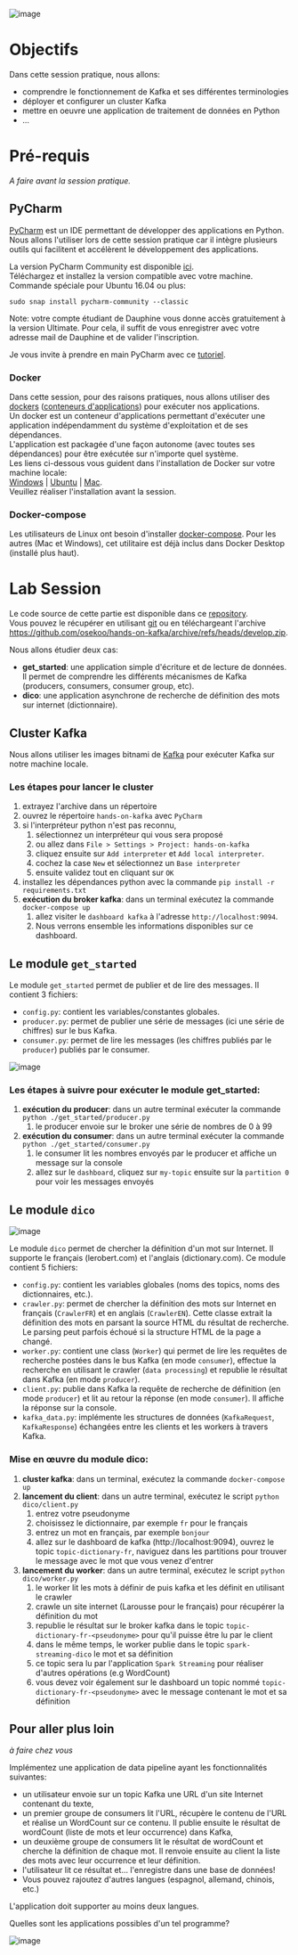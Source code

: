 ![image](https://user-images.githubusercontent.com/49156499/115967379-9e6fb180-a532-11eb-8142-428a455a6454.png)

# Objectifs  

Dans cette session pratique, nous allons: 
- comprendre le fonctionnement de Kafka et ses différentes terminologies
- déployer et configurer un cluster Kafka
- mettre en oeuvre une application de traitement de données en Python
- ...


# Pré-requis
_A faire avant la session pratique._

## PyCharm
[PyCharm](https://www.jetbrains.com/pycharm/download/) est un IDE permettant de développer des applications en Python.
Nous allons l'utiliser lors de cette session pratique car il intègre plusieurs outils qui facilitent et accélèrent le développement des applications.  
  
La version PyCharm Community est disponible [ici](https://www.jetbrains.com/pycharm/download/).  
Téléchargez et installez la version compatible avec votre machine.
Commande spéciale pour Ubuntu 16.04 ou plus:
```
sudo snap install pycharm-community --classic
```
Note: votre compte étudiant de Dauphine vous donne accès gratuitement à la version Ultimate. Pour cela, il suffit de vous enregistrer avec votre adresse mail de Dauphine et de valider l'inscription.

Je vous invite à prendre en main PyCharm avec ce [tutoriel](https://www.jetbrains.com/help/pycharm/creating-and-running-your-first-python-project.html#create-file).
  

### Docker
Dans cette session, pour des raisons pratiques, nous allons utiliser des [dockers](https://www.docker.com/) ([conteneurs d'applications](https://fr.wikipedia.org/wiki/Docker_\(logiciel\))) pour exécuter nos applications.  
Un docker est un conteneur d'applications permettant d'exécuter une application indépendamment du système d'exploitation et de ses dépendances.  
L'application est packagée d'une façon autonome (avec toutes ses dépendances) pour être exécutée sur n'importe quel système.  
Les liens ci-dessous vous guident dans l'installation de Docker sur votre machine locale:  
[Windows](https://docs.docker.com/docker-for-windows/install/) | [Ubuntu](https://docs.docker.com/engine/install/ubuntu/) | [Mac](https://docs.docker.com/docker-for-mac/install/).  
Veuillez réaliser l'installation avant la session.

### Docker-compose
Les utilisateurs de Linux ont besoin d'installer [docker-compose](https://www.digitalocean.com/community/tutorials/how-to-install-and-use-docker-compose-on-ubuntu-20-04). Pour les autres (Mac et Windows), cet utilitaire est déjà inclus dans Docker Desktop (installé plus haut). 

# Lab Session
Le code source de cette partie est disponible dans ce [repository](https://github.com/osekoo/hands-on-kafka).  
Vous pouvez le récupérer en utilisant [git](https://git-scm.com/book/fr/v2/D%C3%A9marrage-rapide-Installation-de-Git) ou en téléchargeant l'archive https://github.com/osekoo/hands-on-kafka/archive/refs/heads/develop.zip.  

Nous allons étudier deux cas:
- <b>get_started</b>: une application simple d'écriture et de lecture de données. Il permet de comprendre les différents mécanismes de Kafka (producers, consumers, consumer group, etc).
- <b>dico</b>: une application asynchrone de recherche de définition des mots sur internet (dictionnaire).  

## Cluster Kafka
Nous allons utiliser les images bitnami de [Kafka](https://github.com/bitnami/bitnami-docker-kafka) pour exécuter Kafka sur notre machine locale.  

### Les étapes pour lancer le cluster
1. extrayez l'archive dans un répertoire
2. ouvrez le répertoire `hands-on-kafka` avec `PyCharm`
3. si l'interpréteur python n'est pas reconnu, 
    1. sélectionnez un interpréteur qui vous sera proposé 
    2. ou allez dans `File > Settings > Project: hands-on-kafka`
    3. cliquez ensuite sur `Add interpreter` et `Add local interpreter`. 
    4. cochez la case `New` et sélectionnez un `Base interpreter`
    5. ensuite validez tout en cliquant sur `OK`
4. installez les dépendances python avec la commande `pip install -r requirements.txt`
5. **exécution du broker kafka**: dans un terminal exécutez la commande `docker-compose up`
    1. allez visiter le `dashboard kafka` à l'adresse `http://localhost:9094`. 
    2. Nous verrons ensemble les informations disponibles sur ce dashboard.  


## Le module `get_started`
Le module `get_started` permet de publier et de lire des messages. Il contient 3 fichiers:
- `config.py`: contient les variables/constantes globales.
- `producer.py`: permet de publier une série de messages (ici une série de chiffres) sur le bus Kafka.
- `consumer.py`: permet de lire les messages (les chiffres publiés par le `producer`) publiés par le consumer.

![image](https://user-images.githubusercontent.com/49156499/115967255-da564700-a531-11eb-9a5d-de7ac64d5e67.png)

### Les étapes à suivre pour exécuter le module get_started:

1. **exécution du producer**: dans un autre terminal exécuter la commande  `python ./get_started/producer.py`
    1. le producer envoie sur le broker une série de nombres de 0 à 99
2. **exécution du consumer**: dans un autre terminal exécuter la commande  `python ./get_started/consumer.py`
    1. le consumer lit les nombres envoyés par le producer et affiche un message sur la console
    2. allez sur le `dashboard`, cliquez sur `my-topic` ensuite sur la `partition 0` pour voir les messages envoyés


## Le module `dico`

![image](https://user-images.githubusercontent.com/49156499/115967493-2f468d00-a533-11eb-86c4-fa82c7ec9f3d.png)

Le module `dico` permet de chercher la définition d'un mot sur Internet. Il supporte le français (lerobert.com) et l'anglais (dictionary.com). Ce module contient 5 fichiers:
- `config.py`: contient les variables globales (noms des topics, noms des dictionnaires, etc.).
- `crawler.py`: permet de chercher la définition des mots sur Internet en français (`CrawlerFR`) et en anglais (`CrawlerEN`). Cette classe extrait la définition des mots en parsant la source HTML du résultat de recherche. Le parsing peut parfois échoué si la structure HTML de la page a changé.
- `worker.py`: contient une class (`Worker`) qui permet de lire les requêtes de recherche postées dans le bus Kafka (en mode `consumer`), effectue la recherche en utilisant le crawler (`data processing`) et republie le résultat dans Kafka (en mode `producer`).
- `client.py`: publie dans Kafka la requête de recherche de définition (en mode `producer`) et lit au retour la réponse (en mode `consumer`). Il affiche la réponse sur la console.
- `kafka_data.py`: implémente les structures de données (`KafkaRequest`, `KafkaResponse`) échangées entre les clients et les workers à travers Kafka.

### Mise en œuvre du module dico:
1. **cluster kafka**: dans un terminal, exécutez la commande `docker-compose up`
2. **lancement du client**: dans un autre terminal, exécutez le script `python dico/client.py`
    1. entrez votre pseudonyme
    2. choisissez le dictionnaire, par exemple `fr` pour le français
    3. entrez un mot en français, par exemple `bonjour`
    4. allez sur le dashboard de kafka (http://localhost:9094), ouvrez le topic `topic-dictionary-fr`, naviguez dans les partitions pour trouver le message avec le mot que vous venez d'entrer
3. **lancement du worker**: dans un autre terminal, exécutez le script `python dico/worker.py`
    1. le worker lit les mots à définir de puis kafka et les définit en utilisant le crawler
    2. crawle un site internet (Larousse pour le français) pour récupérer la définition du mot
    3. republie le résultat sur le broker kafka dans le topic  `topic-dictionary-fr-<pseudonyme>` pour qu'il puisse être lu par le client
    4. dans le même temps, le worker publie dans le topic `spark-streaming-dico` le mot et sa définition
    5. ce topic sera lu par l'application `Spark Streaming` pour réaliser d'autres opérations (e.g WordCount)
    6. vous devez voir également sur le dashboard un topic nommé `topic-dictionary-fr-<pseudonyme>` avec le message contenant le mot et sa définition



## Pour aller plus loin
_à faire chez vous_  

Implémentez une application de data pipeline ayant les fonctionnalités suivantes:
- un utilisateur envoie sur un topic Kafka une URL d'un site Internet contenant du texte,
- un premier groupe de consumers lit l'URL, récupère le contenu de l'URL et réalise un WordCount sur ce contenu. Il publie ensuite le résultat de wordCount (liste de mots et leur occurrence) dans Kafka,
- un deuxième groupe de consumers lit le résultat de wordCount et cherche la définition de chaque mot. Il renvoie ensuite au client la liste des mots avec leur occurrence et leur définition.
- l'utilisateur lit ce résultat et... l'enregistre dans une base de données!
- Vous pouvez rajoutez d'autres langues (espagnol, allemand, chinois, etc.)

L'application doit supporter au moins deux langues.

Quelles sont les applications possibles d'un tel programme?

![image](https://user-images.githubusercontent.com/49156499/119236199-6ad67600-bb36-11eb-8078-44b68e7dfcdb.png)
